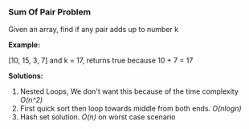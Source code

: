 ### Sum Of Pair Problem

Given an array, find if any pair adds up to number k  

**Example:**  

[10, 15, 3, 7] and k = 17, returns true because 10 + 7 = 17

**Solutions:**
1) Nested Loops, We don't want this because of the time complexity *O(n^2)*
2) First quick sort then loop towards middle from both ends. *O(nlogn)*
3) Hash set solution. *O(n)* on worst case scenario
